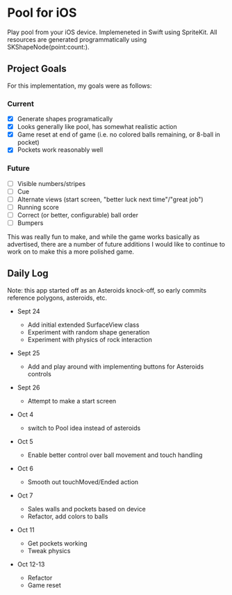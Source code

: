 # Pool for iOS

Play pool from your iOS device. Implemeneted in Swift using SpriteKit. All
resources are generated programmatically using SKShapeNode(point:count:).
## Project Goals
For this implementation, my goals were as follows:
### Current
- [x] Generate shapes programatically
- [x] Looks generally like pool, has somewhat realistic action
- [x] Game reset at end of game (i.e. no colored balls
  remaining, or 8-ball in pocket)
- [x] Pockets work reasonably well

### Future
- [ ] Visible numbers/stripes
- [ ] Cue
- [ ] Alternate views (start screen, "better luck next time"/"great job")
- [ ] Running score
- [ ] Correct (or better, configurable) ball order
- [ ] Bumpers

This was really fun to make, and while the game works basically as advertised, there are a number of future additions I would like to continue to work on to make this a more polished game.

## Daily Log

Note: this app started off as an Asteroids knock-off, so early commits reference polygons, asteroids, etc.

* Sept 24
  * Add initial extended SurfaceView class
  * Experiment with random shape generation
  * Experiment with physics of rock interaction

* Sept 25
  * Add and play around with implementing buttons for Asteroids controls
    
* Sept 26
  * Attempt to make a start screen
    
* Oct 4
  * switch to Pool idea instead of asteroids  
  
* Oct 5
  * Enable better control over ball movement and touch handling
  
* Oct 6
  * Smooth out touchMoved/Ended action
  
* Oct 7
  * Sales walls and pockets based on device
  * Refactor, add colors to balls
  
* Oct 11
  * Get pockets working
  * Tweak physics

* Oct 12-13
  * Refactor
  * Game reset
